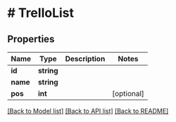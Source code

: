 # # TrelloList

## Properties

Name | Type | Description | Notes
------------ | ------------- | ------------- | -------------
**id** | **string** |  |
**name** | **string** |  |
**pos** | **int** |  | [optional]

[[Back to Model list]](../../README.md#models) [[Back to API list]](../../README.md#endpoints) [[Back to README]](../../README.md)

